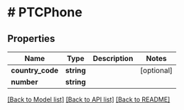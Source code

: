 # # PTCPhone

## Properties

Name | Type | Description | Notes
------------ | ------------- | ------------- | -------------
**country_code** | **string** |  | [optional]
**number** | **string** |  |

[[Back to Model list]](../../README.md#models) [[Back to API list]](../../README.md#endpoints) [[Back to README]](../../README.md)
